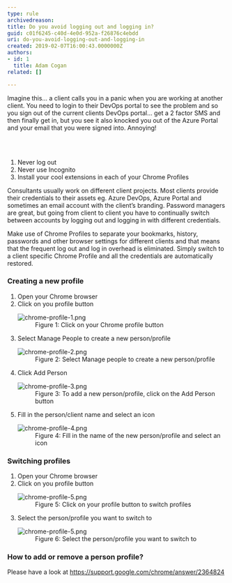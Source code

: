 ```yaml
---
type: rule
archivedreason: 
title: Do you avoid logging out and logging in?
guid: c01f6245-c40d-4e0d-952a-f26876c4ebdd
uri: do-you-avoid-logging-out-and-logging-in
created: 2019-02-07T16:00:43.0000000Z
authors:
- id: 1
  title: Adam Cogan
related: []

---
```



<p class="ssw15-rteElement-P">​Imagine this… a client calls you in a panic when you are working at another client. You need to login to their DevOps portal to see the problem and so you sign out of the current clients DevOps portal… get a 2 factor SMS and then finally get in, but you see it also knocked you out of the Azure Portal and your email that you were signed into. Annoying!<br></p>
<br><excerpt class='endintro'></excerpt><br>
<p></p><ol><li>Never log out</li><li>Never use Incognito</li><li>Install your cool extensions in each of your Chrome Profiles<br></li></ol><p class="ssw15-rteElement-P">Consultants usually work on different client projects. Most clients provide their credentials to their assets eg. Azure DevOps, Azure Portal and sometimes an email account with the client’s branding. Password managers are great, but going from client to client you have to continually switch between accounts by logging out and logging in with different credentials.</p><p class="ssw15-rteElement-P">Make use of Chrome Profiles to separate your bookmarks, history, passwords and other browser settings for different clients and that means that the frequent log out and log in overhead is eliminated. Simply switch to a client specific Chrome Profile and all the credentials are automatically restored.<br></p><h3 class="ssw15-rteElement-H3">Creating a new profile</h3><p class="ssw15-rteElement-P"></p><ol><li>​Open your Chrome browser<br></li><li>Click on you profile button<br>
      <dl class="image"><dt><img src="/PublishingImages/chrome-profile-1.png" alt="chrome-profile-1.png" /></dt><dd>Figure 1&#58; Click on your Chrome profile button</dd></dl></li><li>Select Manage People to create a new person/profile<br>
      <dl class="image"><dt><img src="/PublishingImages/chrome-profile-2.png" alt="chrome-profile-2.png" /></dt><dd>Figure 2&#58; Select Manage people to create a new person/profile</dd></dl></li><li>Click Add Person<br>
      <dl class="image"><dt><img src="/PublishingImages/chrome-profile-3.png" alt="chrome-profile-3.png" /></dt><dd>Figure 3&#58; To add a new person/profile, click on the Add Person button</dd></dl></li><li>Fill in the person/client name and select an icon<br>
      <dl class="image"><dt><img src="/PublishingImages/chrome-profile-4.png" alt="chrome-profile-4.png" /></dt><dd>Figure 4&#58; Fill in the name of the new person/profile and select an icon</dd></dl></li></ol><h3>Switching profiles</h3><ol><li>Open your Chrome browser</li><li>Click on you profile button<br>
      <dl class="image"><dt><img src="/PublishingImages/chrome-profile-5.png" alt="chrome-profile-5.png" /></dt><dd>Figure 5&#58; Click on your profile button to switch profiles</dd></dl></li><li>Select the person/profile you want to switch to<br>
      <dl class="image"><dt><img src="/PublishingImages/chrome-profile-5.png" alt="chrome-profile-5.png" /></dt><dd>Figure 6&#58; Select the person/profile you want to switch to<br></dd></dl></li></ol><h3 class="ssw15-rteElement-H3">​How to add or remove a person profile?</h3><p>Please have a look at 
      <a href="https&#58;//support.google.com/chrome/answer/2364824">https&#58;//support.google.com/chrome/answer/2364824</a>
      </p>


